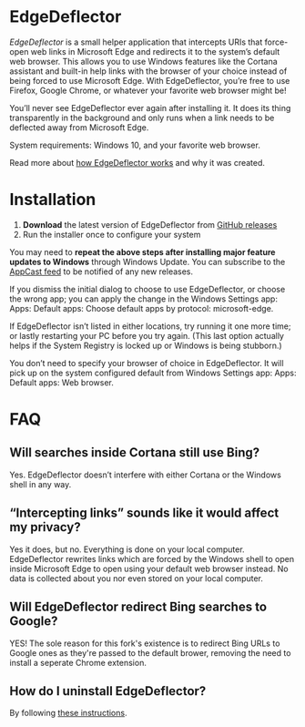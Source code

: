 # EdgeDeflector

*EdgeDeflector* is  a small helper application that intercepts URIs that force-open web links in Microsoft Edge and redirects it to the system’s default web browser. This allows you to use Windows features like the Cortana assistant and built-in help links with the browser of your choice instead of being forced to use Microsoft Edge. With EdgeDeflector, you’re free to use Firefox, Google Chrome, or whatever your favorite web browser might be!

You’ll never see EdgeDeflector ever again after installing it. It does its thing transparently in the background and only runs when a link needs to be deflected away from Microsoft Edge.

System requirements: Windows 10, and your favorite web browser.

Read more about [how EdgeDeflector works](https://www.ctrl.blog/entry/edgedeflector-default-browser) and why it was created.

# Installation

  1. **Download** the latest version of EdgeDeflector from [GitHub releases](https://github.com/da2x/EdgeDeflector/releases)
  2. Run the installer once to configure your system

You may need to **repeat the above steps after installing major feature updates to Windows** through Windows Update. You can subscribe to the [AppCast feed](https://github.com/da2x/EdgeDeflector/releases.atom) to be notified of any new releases.

If you dismiss the initial dialog to choose to use EdgeDeflector, or choose the wrong app; you can apply the change  in the Windows Settings app: Apps: Default apps: Choose default apps by protocol: microsoft-edge.

If EdgeDeflector isn’t listed in either locations, try running it one more time; or lastly restarting your PC before you try again. (This last option actually helps if the System Registry is locked up or Windows is being stubborn.)

You don’t need to specify your browser of choice in EdgeDeflector. It will pick up on the system configured default from Windows Settings app: Apps: Default apps: Web browser.

# FAQ

## Will searches inside Cortana still use Bing?

Yes. EdgeDeflector doesn’t interfere with either Cortana or the Windows shell in any way.

## “Intercepting links” sounds like it would affect my privacy?

Yes it does, but no. Everything is done on your local computer. EdgeDeflector rewrites links which are forced by the Windows shell to open inside Microsoft Edge to open using your default web browser instead. No data is collected about you nor even stored on your local computer.

## Will EdgeDeflector redirect Bing searches to Google?

YES! The sole reason for this fork's existence is to redirect Bing URLs to Google ones as they're passed to the default brower, removing the need to install a seperate Chrome extension.

## How do I uninstall EdgeDeflector?

By following [these instructions](https://github.com/da2x/EdgeDeflector/wiki/Uninstall).
